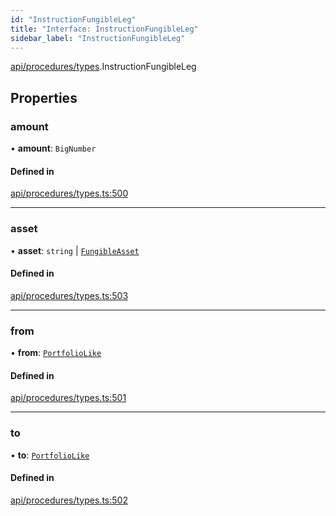 ```yaml
---
id: "InstructionFungibleLeg"
title: "Interface: InstructionFungibleLeg"
sidebar_label: "InstructionFungibleLeg"
---
```


[api/procedures/types](../../../../../modules/API/Procedures/Types/Types.md).InstructionFungibleLeg

## Properties

### amount

• **amount**: `BigNumber`

#### Defined in

[api/procedures/types.ts:500](https://github.com/PolymeshAssociation/polymesh-sdk/blob/adcc38781/src/api/procedures/types.ts#L500)

___

### asset

• **asset**: `string` \| [`FungibleAsset`](../../../../../classes/API/Entities/Asset/Fungible/FungibleAsset.md)

#### Defined in

[api/procedures/types.ts:503](https://github.com/PolymeshAssociation/polymesh-sdk/blob/adcc38781/src/api/procedures/types.ts#L503)

___

### from

• **from**: [`PortfolioLike`](../../../../../modules/Types/Types.md#portfoliolike)

#### Defined in

[api/procedures/types.ts:501](https://github.com/PolymeshAssociation/polymesh-sdk/blob/adcc38781/src/api/procedures/types.ts#L501)

___

### to

• **to**: [`PortfolioLike`](../../../../../modules/Types/Types.md#portfoliolike)

#### Defined in

[api/procedures/types.ts:502](https://github.com/PolymeshAssociation/polymesh-sdk/blob/adcc38781/src/api/procedures/types.ts#L502)
